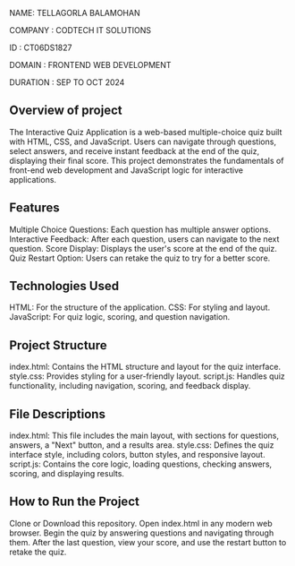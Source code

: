 NAME: TELLAGORLA BALAMOHAN

COMPANY : CODTECH IT SOLUTIONS

ID : CT06DS1827

DOMAIN : FRONTEND WEB DEVELOPMENT

DURATION : SEP TO OCT 2024



## Overview of project 
The Interactive Quiz Application is a web-based multiple-choice quiz built with HTML, CSS, and JavaScript. Users can navigate through questions, select answers, and receive instant feedback at the end of the quiz, displaying their final score. This project demonstrates the fundamentals of front-end web development and JavaScript logic for interactive applications.

## Features
Multiple Choice Questions: Each question has multiple answer options.
Interactive Feedback: After each question, users can navigate to the next question.
Score Display: Displays the user's score at the end of the quiz.
Quiz Restart Option: Users can retake the quiz to try for a better score.

## Technologies Used
HTML: For the structure of the application.
CSS: For styling and layout.
JavaScript: For quiz logic, scoring, and question navigation.

## Project Structure
index.html: Contains the HTML structure and layout for the quiz interface.
style.css: Provides styling for a user-friendly layout.
script.js: Handles quiz functionality, including navigation, scoring, and feedback display.

## File Descriptions
index.html: This file includes the main layout, with sections for questions, answers, a "Next" button, and a results area.
style.css: Defines the quiz interface style, including colors, button styles, and responsive layout.
script.js: Contains the core logic, loading questions, checking answers, scoring, and displaying results.

## How to Run the Project
Clone or Download this repository.
Open index.html in any modern web browser.
Begin the quiz by answering questions and navigating through them.
After the last question, view your score, and use the restart button to retake the quiz.
  
